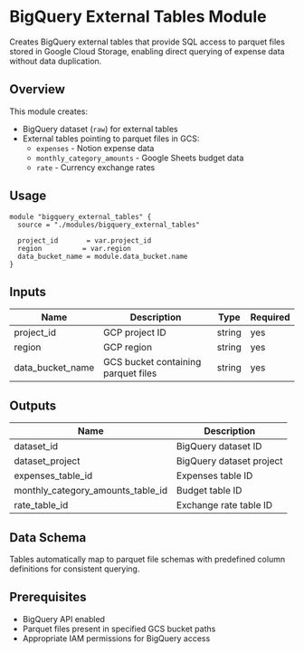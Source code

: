 # BigQuery External Tables Module

Creates BigQuery external tables that provide SQL access to parquet files stored in Google Cloud Storage, enabling direct querying of expense data without data duplication.

## Overview

This module creates:
- BigQuery dataset (`raw`) for external tables
- External tables pointing to parquet files in GCS:
  - `expenses` - Notion expense data
  - `monthly_category_amounts` - Google Sheets budget data
  - `rate` - Currency exchange rates

## Usage

```hcl
module "bigquery_external_tables" {
  source = "./modules/bigquery_external_tables"

  project_id       = var.project_id
  region          = var.region
  data_bucket_name = module.data_bucket.name
}
```

## Inputs

| Name | Description | Type | Required |
|------|-------------|------|----------|
| project_id | GCP project ID | string | yes |
| region | GCP region | string | yes |
| data_bucket_name | GCS bucket containing parquet files | string | yes |

## Outputs

| Name | Description |
|------|-------------|
| dataset_id | BigQuery dataset ID |
| dataset_project | BigQuery dataset project |
| expenses_table_id | Expenses table ID |
| monthly_category_amounts_table_id | Budget table ID |
| rate_table_id | Exchange rate table ID |

## Data Schema

Tables automatically map to parquet file schemas with predefined column definitions for consistent querying.

## Prerequisites

- BigQuery API enabled
- Parquet files present in specified GCS bucket paths
- Appropriate IAM permissions for BigQuery access
